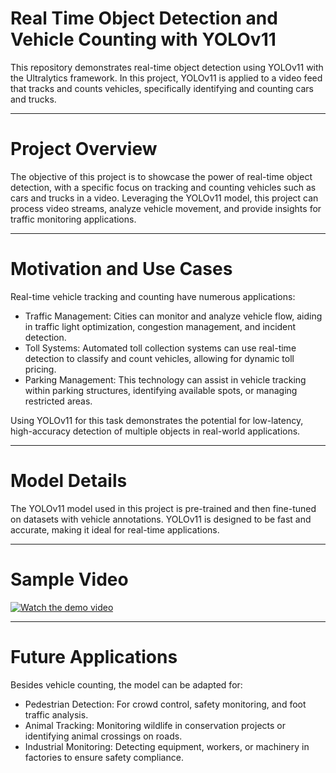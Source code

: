 # Real Time Object Detection and Vehicle Counting with YOLOv11
This repository demonstrates real-time object detection using YOLOv11 with the Ultralytics framework. In this project, YOLOv11 is applied to a video feed that tracks and counts vehicles, specifically identifying and counting cars and trucks.

--------------------------------------------------------------------------------------------

# Project Overview

The objective of this project is to showcase the power of real-time object detection, with a specific focus on tracking and counting vehicles such as cars and trucks in a video. Leveraging the YOLOv11 model, this project can process video streams, analyze vehicle movement, and provide insights for traffic monitoring applications.

--------------------------------------------------------------------------------------------

# Motivation and Use Cases

Real-time vehicle tracking and counting have numerous applications:

* Traffic Management: Cities can monitor and analyze vehicle flow, aiding in traffic light optimization, congestion management, and incident detection.
* Toll Systems: Automated toll collection systems can use real-time detection to classify and count vehicles, allowing for dynamic toll pricing.
* Parking Management: This technology can assist in vehicle tracking within parking structures, identifying available spots, or managing restricted areas.

Using YOLOv11 for this task demonstrates the potential for low-latency, high-accuracy detection of multiple objects in real-world applications.

--------------------------------------------------------------------------------------------

# Model Details

The YOLOv11 model used in this project is pre-trained and then fine-tuned on datasets with vehicle annotations. YOLOv11 is designed to be fast and accurate, making it ideal for real-time applications.

--------------------------------------------------------------------------------------------

# Sample Video

[![Watch the demo video](https://img.youtube.com/vi/VIDEO_ID/hqdefault.jpg)]([https://www.youtube.com/watch?v=VIDEO_ID](https://youtu.be/EHsM5bWwwa8))

--------------------------------------------------------------------------------------------

# Future Applications

Besides vehicle counting, the model can be adapted for:

* Pedestrian Detection: For crowd control, safety monitoring, and foot traffic analysis.
* Animal Tracking: Monitoring wildlife in conservation projects or identifying animal crossings on roads.
* Industrial Monitoring: Detecting equipment, workers, or machinery in factories to ensure safety compliance.

